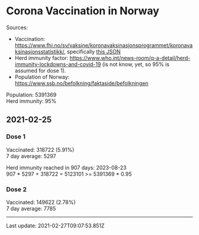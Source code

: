 # Corona Vaccination in Norway

Sources:

- Vaccination: <https://www.fhi.no/sv/vaksine/koronavaksinasjonsprogrammet/koronavaksinasjonsstatistikk/>, specifically [this JSON](https://www.fhi.no/api/chartdata/api/99119)
- Herd immunity factor: <https://www.who.int/news-room/q-a-detail/herd-immunity-lockdowns-and-covid-19> (is not know, yet, so 95% is assumed for dose 1).
- Population of Norway: <https://www.ssb.no/befolkning/faktaside/befolkningen>



Population: 5391369  
Herd immunity: 95%  

## 2021-02-25

### Dose 1

Vaccinated: 318722 (5.91%)  
7 day average: 5297

Herd immunity reached in 907 days: 2023-08-23  
907 * 5297 + 318722 = 5123101 >= 5391369 * 0.95

### Dose 2

Vaccinated: 149622 (2.78%)  
7 day average: 7785

---
Last update: 2021-02-27T09:07:53.851Z
